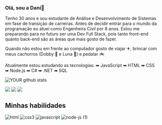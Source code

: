 <h3>Olá, sou a Dani👋</h3>

Tenho 30 anos e sou estudante de Análise e Desenvolvimento de Sistemas em fase de transição de carreiras. Antes de decidir entrar para o mundo da programação eu atuei como Engenheira Civil por 8 anos. Estou me preparando para no futuro ser uma Dev Full Stack, pois tanto front-end quanto back-end são as áreas que mais gosto de fazer.

Quando não estou em frente ao computador gosto de viajar ✈, brincar com meus cachorros (Dobby 🐶 e Luna 🐾) e pedalar 🚲

Atualmente estou estudando as tecnologias:
➡ JavaScript 
➡ HTML 
➡ CSS 
➡ Node.js 
➡ C#
➡ .NET
➡ SQL


![YOUR github stats](https://github-readme-stats.vercel.app/api?username=danielacastro)

[<img src="https://img.shields.io/badge/linkedin-%230077B5.svg?&style=for-the-badge&logo=linkedin&logoColor=white" />](https://www.linkedin.com/in/danielacastro13/) [<img src = "https://img.shields.io/badge/instagram-%23E4405F.svg?&style=for-the-badge&logo=instagram&logoColor=white">](https://www.instagram.com/daniicastro13/) [<img src = "https://img.shields.io/badge/facebook-%231877F2.svg?&style=for-the-badge&logo=facebook&logoColor=white">](https://www.facebook.com/daniela.castro.54)

<h2>Minhas habilidades</h2>

![html](https://user-images.githubusercontent.com/105952842/200424582-4fd9cf1d-eca7-4709-80eb-ce8c87a39488.png) 
![css3](https://user-images.githubusercontent.com/105952842/200424609-05249209-b076-4586-baec-81b7d077c5a1.png)
![javascript](https://user-images.githubusercontent.com/105952842/200424524-b3e440c9-6151-46c3-beda-969501599c14.png)
![node-js (1)](https://user-images.githubusercontent.com/105952842/200423887-d03f1304-ce32-488e-8e35-ca6a726b04ec.png)
